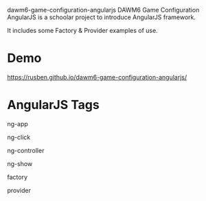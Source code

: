 dawm6-game-configuration-angularjs
DAWM6 Game Configuration AngularJS is a schoolar project to introduce AngularJS framework.

It includes some Factory & Provider examples of use.

# Demo
https://rusben.github.io/dawm6-game-configuration-angularjs/

# AngularJS Tags

  ng-app

  ng-click

  ng-controller
   
  ng-show

  factory

  provider



